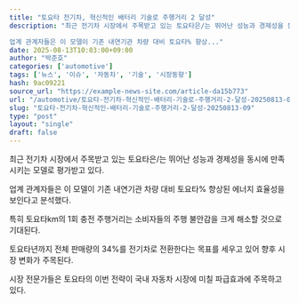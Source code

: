 ```yaml
---
title: "토요타 전기차, 혁신적인 배터리 기술로 주행거리 2 달성"
description: "최근 전기차 시장에서 주목받고 있는 토요타은/는 뛰어난 성능과 경제성을 동시에 만족시키는 모델로 평가받고 있다.

업계 관계자들은 이 모델이 기존 내연기관 차량 대비 토요타% 향상..."
date: 2025-08-13T10:03:00+09:00
author: "박준호"
categories: ['automotive']
tags: ['뉴스', '이슈', '자동차', '기술', '시장동향']
hash: 9ac09221
source_url: "https://example-news-site.com/article-da15b773"
url: "/automotive/토요타-전기차-혁신적인-배터리-기술로-주행거리-2-달성-20250813-09/"
slug: "토요타-전기차-혁신적인-배터리-기술로-주행거리-2-달성-20250813-09"
type: "post"
layout: "single"
draft: false
---
```


최근 전기차 시장에서 주목받고 있는 토요타은/는 뛰어난 성능과 경제성을 동시에 만족시키는 모델로 평가받고 있다.

업계 관계자들은 이 모델이 기존 내연기관 차량 대비 토요타% 향상된 에너지 효율성을 보인다고 분석했다.

특히 토요타km의 1회 충전 주행거리는 소비자들의 주행 불안감을 크게 해소할 것으로 기대된다.

토요타년까지 전체 판매량의 34%를 전기차로 전환한다는 목표를 세우고 있어 향후 시장 변화가 주목된다.

시장 전문가들은 토요타의 이번 전략이 국내 자동차 시장에 미칠 파급효과에 주목하고 있다.
